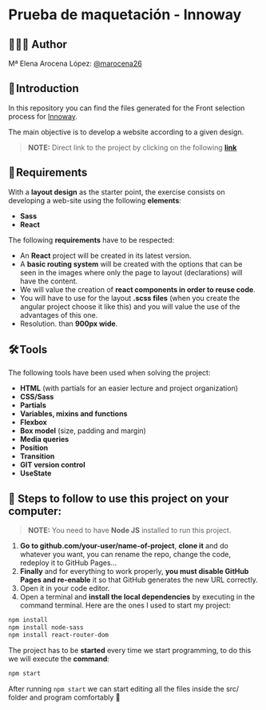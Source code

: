 # Prueba de maquetación - Innoway

## 👩🏻‍💻 Author 

Mª Elena Arocena López: [@marocena26](https://github.com/marocena26)

## 🚀 Introduction

In this repository you can find the files generated for the Front selection process for [Innoway](https://innoway.es/).

The main objective is to develop a website according to a given design. 

> **NOTE:** Direct link to the project by clicking on the following **[link](https://marocena26.github.io/test-innoway/)**

## 📝 Requirements

With a **layout design** as the starter point, the exercise consists on developing a web-site using the following **elements**:

- **Sass**
- **React**

The following **requirements** have to be respected:

- An **React** project will be created in its latest version. 
- A **basic routing system** will be created with the options that can be seen in the images where only the page to layout (declarations) will have the content. 
- We will value the creation of **react components in order to reuse code**. 
- You will have to use for the layout **.scss files** (when you create the angular project choose it like this) and you will value the use of the advantages of this one.
- Resolution. than **900px wide**.

## 🛠️ Tools

The following tools have been used when solving the project:

- **HTML** (with partials for an easier lecture and project organization)
- **CSS/Sass**
- **Partials**
- **Variables, mixins and functions**
- **Flexbox**
- **Box model** (size, padding and margin)
- **Media queries**
- **Position**
- **Transition**
- **GIT version control**
- **UseState**

## 💾 Steps to follow to use this project on your computer:

> **NOTE:**  You need to have **Node JS** installed to run this project.

1. **Go to github.com/your-user/name-of-project**, **clone it** and do whatever you want, you can rename the repo, change the code, redeploy it to GitHub Pages...
2. **Finally** and for everything to work properly, **you must disable GitHub Pages and re-enable** it so that GitHub generates the new URL correctly.
3. Open it in your code editor.
4. Open a terminal and **install the local dependencies** by executing in the command terminal. Here are the ones I used to start my project:

```bash
npm install 
npm install node-sass
npm install react-router-dom

```
The project has to be **started** every time we start programming, to do this we will execute the **command**:

```bash
npm start
```
After running `npm start` we can start editing all the files inside the src/ folder and program comfortably 💫

